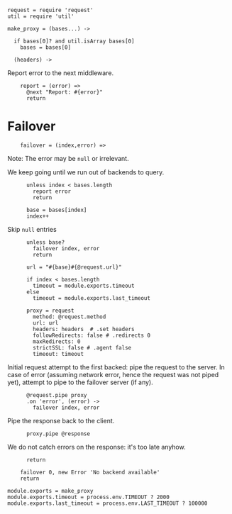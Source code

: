     request = require 'request'
    util = require 'util'

    make_proxy = (bases...) ->

      if bases[0]? and util.isArray bases[0]
        bases = bases[0]

      (headers) ->

Report error to the next middleware.

        report = (error) =>
          @next "Report: #{error}"
          return

Failover
========

        failover = (index,error) =>

Note: The error may be `null` or irrelevant.

We keep going until we run out of backends to query.

          unless index < bases.length
            report error
            return

          base = bases[index]
          index++

Skip `null` entries

          unless base?
            failover index, error
            return

          url = "#{base}#{@request.url}"

          if index < bases.length
            timeout = module.exports.timeout
          else
            timeout = module.exports.last_timeout

          proxy = request
            method: @request.method
            url: url
            headers: headers  # .set headers
            followRedirects: false # .redirects 0
            maxRedirects: 0
            strictSSL: false # .agent false
            timeout: timeout

Initial request attempt to the first backed: pipe the request to the server.
In case of error (assuming network error, hence the request was not piped yet), attempt to pipe to the failover server (if any).

          @request.pipe proxy
          .on 'error', (error) ->
            failover index, error

Pipe the response back to the client.

          proxy.pipe @response

We do not catch errors on the response: it's too late anyhow.

          return

        failover 0, new Error 'No backend available'
        return

    module.exports = make_proxy
    module.exports.timeout = process.env.TIMEOUT ? 2000
    module.exports.last_timeout = process.env.LAST_TIMEOUT ? 100000
